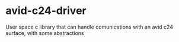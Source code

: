 # avid-c24-driver

User space c library that can handle comunications with an avid c24 surface, with some abstractions
